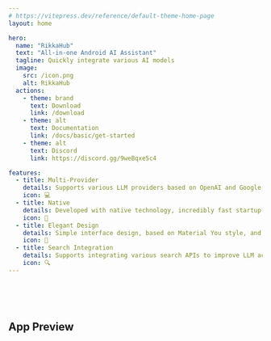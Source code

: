 ```yaml
---
# https://vitepress.dev/reference/default-theme-home-page
layout: home

hero:
  name: "RikkaHub"
  text: "All-in-one Android AI Assistant"
  tagline: Quickly integrate various AI models
  image:
    src: /icon.png
    alt: RikkaHub
  actions:
    - theme: brand
      text: Download
      link: /download
    - theme: alt
      text: Documentation
      link: /docs/basic/get-started
    - theme: alt
      text: Discord
      link: https://discord.gg/9weBqxe5c4

features:
  - title: Multi-Provider
    details: Supports various LLM providers based on OpenAI and Google protocols, supports custom tokens and baseUrl
    icon: 💻
  - title: Native
    details: Developed with native technology, incredibly fast startup speed, low memory usage
    icon: 🚀
  - title: Elegant Design
    details: Simple interface design, based on Material You style, and supports modern features like predictive back gestures
    icon: 🎨
  - title: Search Integration
    details: Supports integrating various search APIs to improve LLM accuracy
    icon: 🔍
---
```



<script setup lang="ts">
import AppCarousel from '/components/AppCarousel.vue'
</script>

<div style="padding-top: 48px;">
  <h2>App Preview</h2>
  <AppCarousel />
</div>

